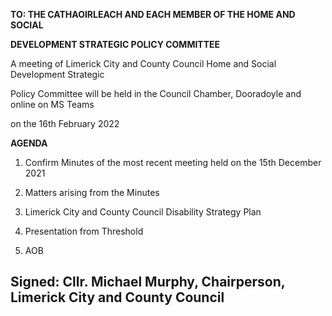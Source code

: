 **TO: THE CATHAOIRLEACH AND EACH MEMBER OF THE HOME AND SOCIAL**

**DEVELOPMENT STRATEGIC POLICY COMMITTEE**

A meeting of Limerick City and County Council Home and Social Development Strategic

Policy Committee will be held in the Council Chamber, Dooradoyle and online on MS Teams

on the 16th February 2022

**AGENDA**

1. Confirm Minutes of the most recent meeting held on the 15th December 2021

2. Matters arising from the Minutes

3. Limerick City and County Council Disability Strategy Plan

4. Presentation from Threshold

5. AOB

Signed: Cllr. Michael Murphy, Chairperson, Limerick City and County Council
---
